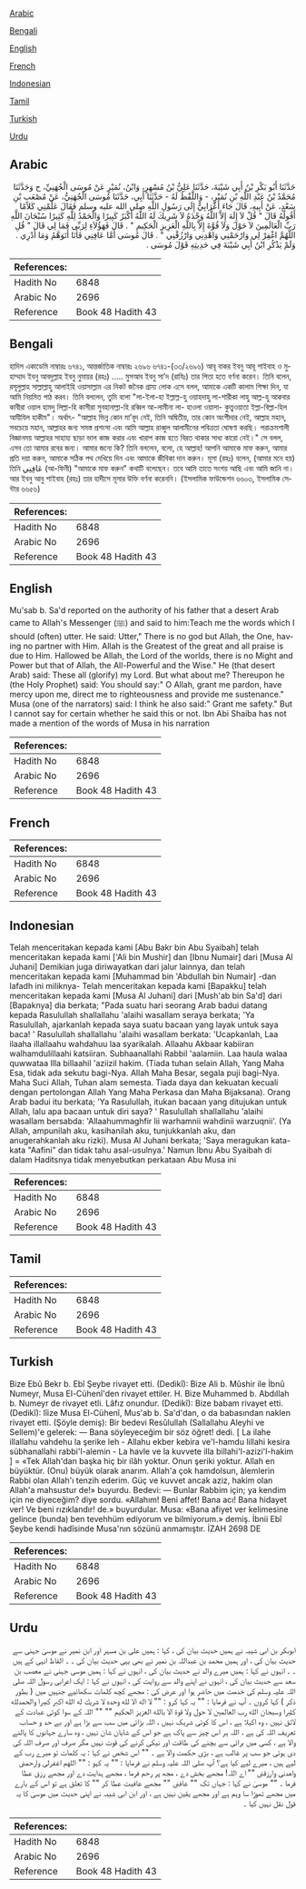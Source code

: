 [Arabic](#arabic)

[Bengali](#bengali)

[English](#english)

[French](#french)

[Indonesian](#indonesian)

[Tamil](#tamil)

[Turkish](#turkish)

[Urdu](#urdu)

## Arabic


<div dir="rtl" lang="ar" style={{fontSize:'larger',backgroundColor:'#f8f9fa',padding:20}}>
حَدَّثَنَا أَبُو بَكْرِ بْنُ أَبِي شَيْبَةَ، حَدَّثَنَا عَلِيُّ بْنُ مُسْهِرٍ، وَابْنُ، نُمَيْرٍ عَنْ مُوسَى الْجُهَنِيِّ، ح وَحَدَّثَنَا مُحَمَّدُ بْنُ عَبْدِ اللَّهِ بْنِ نُمَيْرٍ، - وَاللَّفْظُ لَهُ - حَدَّثَنَا أَبِي، حَدَّثَنَا مُوسَى الْجُهَنِيُّ، عَنْ مُصْعَبِ بْنِ سَعْدٍ، عَنْ أَبِيهِ، قَالَ جَاءَ أَعْرَابِيٌّ إِلَى رَسُولِ اللَّهِ صلى الله عليه وسلم فَقَالَ عَلِّمْنِي كَلاَمًا أَقُولُهُ قَالَ ‏"‏ قُلْ لاَ إِلَهَ إِلاَّ اللَّهُ وَحْدَهُ لاَ شَرِيكَ لَهُ اللَّهُ أَكْبَرُ كَبِيرًا وَالْحَمْدُ لِلَّهِ كَثِيرًا سُبْحَانَ اللَّهِ رَبِّ الْعَالَمِينَ لاَ حَوْلَ وَلاَ قُوَّةَ إِلاَّ بِاللَّهِ الْعَزِيزِ الْحَكِيمِ ‏"‏ ‏.‏ قَالَ فَهَؤُلاَءِ لِرَبِّي فَمَا لِي قَالَ ‏"‏ قُلِ اللَّهُمَّ اغْفِرْ لِي وَارْحَمْنِي وَاهْدِنِي وَارْزُقْنِي ‏"‏ ‏.‏ قَالَ مُوسَى أَمَّا عَافِنِي فَأَنَا أَتَوَهَّمُ وَمَا أَدْرِي ‏.‏ وَلَمْ يَذْكُرِ ابْنُ أَبِي شَيْبَةَ فِي حَدِيثِهِ قَوْلَ مُوسَى ‏.‏
</div>
<div style={{backgroundColor:'#f8f9fa',padding:20, marginBottom: 10}}><table> <thead> <tr> <th>References:</th> <th></th> </tr> </thead> <tbody><tr><td>Hadith No</td><td>6848</td></tr><tr><td>Arabic No</td><td>2696</td></tr><tr><td>Reference</td><td>Book 48 Hadith 43</td></tr></tbody></table></div>

## Bengali


<div dir="ltr" lang="bn" style={{fontSize:'larger',backgroundColor:'#f8f9fa',padding:20}}>
হাদিস একাডেমি নাম্বারঃ ৬৭৪১, আন্তর্জাতিক নাম্বারঃ ২৬৯৬ ৬৭৪১-(৩৩/২৬৯৬) আবূ বাকর ইবনু আবূ শাইবাহ ও মুহাম্মাদ ইবনু আবদুল্লাহ ইবনু নুমায়র (রহঃ) ..... মুসআব ইবনু সা’দ (রাযিঃ) তার পিতা হতে বর্ণনা করেন। তিনি বলেন, রসূলুল্লাহ সাল্লাল্লাহু আলাইহি ওয়াসাল্লাম এর নিকট জনৈক গ্রাম্য লোক এসে বলল, আমাকে একটি কালাম শিক্ষা দিন, যা আমি নিয়মিত পাঠ করব। তিনি বললেন, তুমি বলো "লা-ইলা-হা ইল্লাল্ল-হু ওয়াহদাহু লা-শারীকা লাহু আল্ল-হু আকবার কাবীরা ওয়াল হামদু লিল্লা-হি কাসীরা সুবহানাল্লা-হি রব্বিল আ-লামীনা লা- হাওলা ওয়ালা- কুত্ত্বওয়াতা ইল্লা-বিল্লা-হিল আযীযিল হাকীম"। অর্থাৎ- "আল্লাহ ভিন্ন কোন মা’বূদ নেই, তিনি অদ্বিতীয়, তার কোন অংশীদার নেই, আল্লাহ মহান, সবচেয়ে মহান, আল্লাহর জন্য সমস্ত প্রশংসা এবং আমি আল্লাহ রাব্বুল আলামীনের পবিত্রতা ঘোষণা করছি। পরাক্রমশালী বিজ্ঞানময় আল্লাহর সাহায্য ছাড়া ভাল কাজ করার এবং খারাপ কাজ হতে বিরত থাকার সাধ্য কারো নেই।" সে বলল, এসব তো আমার রবের জন্য। আমার জন্যে কি? তিনি বললেন, বলো, হে আল্লাহ! আপনি আমাকে মাফ করুন, আমার প্রতি দয়া করুন, আমাকে সঠিক পথ দেখিয়ে দিন এবং আমাকে জীবিকা দান করুন। মূসা (রহঃ) বলেন, (আমার মনে হয়) তিনি عَافِنِي (আ-ফিনী) "আমাকে মাফ করুন" কথাটি বলেছেন। তবে আমি তাতে সংশয় আছি এবং আমি জানি না। আর ইবনু আবু শাইবাহ (রহঃ) তার হাদীসে মূসার উক্তি বর্ণনা করেননি। (ইসলামিক ফাউন্ডেশন ৬৬০৩, ইসলামিক সেন্টার ৬৬৫৬)
</div>
<div style={{backgroundColor:'#f8f9fa',padding:20, marginBottom: 10}}><table> <thead> <tr> <th>References:</th> <th></th> </tr> </thead> <tbody><tr><td>Hadith No</td><td>6848</td></tr><tr><td>Arabic No</td><td>2696</td></tr><tr><td>Reference</td><td>Book 48 Hadith 43</td></tr></tbody></table></div>

## English


<div dir="ltr" lang="en" style={{fontSize:'larger',backgroundColor:'#f8f9fa',padding:20}}>
Mu'sab b. Sa'd reported on the authority of his father that a desert Arab came to Allah's Messenger (ﷺ) and said to him:Teach me the words which I should (often) utter. He said: Utter," There is no god but Allah, the One, having no partner with Him. Allah is the Greatest of the great and all praise is due to Him. Hallowed be Allah, the Lord of the worlds, there is no Might and Power but that of Allah, the All-Powerful and the Wise." He (that desert Arab) said: These all (glorify) my Lord. But what about me? Thereupon he (the Holy Prophet) said: You should say:" O Allah, grant me pardon, have mercy upon me, direct me to righteousness and provide me sustenance." Musa (one of the narrators) said: I think he also said:" Grant me safety." But I cannot say for certain whether he said this or not. Ibn Abi Shaiba has not made a mention of the words of Musa in his narration
</div>
<div style={{backgroundColor:'#f8f9fa',padding:20, marginBottom: 10}}><table> <thead> <tr> <th>References:</th> <th></th> </tr> </thead> <tbody><tr><td>Hadith No</td><td>6848</td></tr><tr><td>Arabic No</td><td>2696</td></tr><tr><td>Reference</td><td>Book 48 Hadith 43</td></tr></tbody></table></div>

## French


<div dir="ltr" lang="fr" style={{fontSize:'larger',backgroundColor:'#f8f9fa',padding:20}}>

</div>
<div style={{backgroundColor:'#f8f9fa',padding:20, marginBottom: 10}}><table> <thead> <tr> <th>References:</th> <th></th> </tr> </thead> <tbody><tr><td>Hadith No</td><td>6848</td></tr><tr><td>Arabic No</td><td>2696</td></tr><tr><td>Reference</td><td>Book 48 Hadith 43</td></tr></tbody></table></div>

## Indonesian


<div dir="ltr" lang="id" style={{fontSize:'larger',backgroundColor:'#f8f9fa',padding:20}}>
Telah menceritakan kepada kami [Abu Bakr bin Abu Syaibah] telah menceritakan kepada kami ['Ali bin Mushir] dan [Ibnu Numair] dari [Musa Al Juhani] Demikian juga diriwayatkan dari jalur lainnya, dan telah menceritakan kepada kami [Muhammad bin 'Abdullah bin Numair] -dan lafadh ini miliknya- Telah menceritakan kepada kami [Bapakku] telah menceritakan kepada kami [Musa Al Juhani] dari [Mush'ab bin Sa'd] dari [Bapaknya] dia berkata; "Pada suatu hari seorang Arab badui datang kepada Rasulullah shallallahu 'alaihi wasallam seraya berkata; 'Ya Rasulullah, ajarkanlah kepada saya suatu bacaan yang layak untuk saya baca! ' Rasulullah shallallahu 'alaihi wasallam berkata: 'Ucapkanlah, Laa ilaaha illallaahu wahdahuu laa syarikalah. Allaahu Akbaar kabiiran walhamdulillaahi katsiiran. Subhaanallahi Rabbil 'aalamiin. Laa haula walaa quwwataa Illa billaahil 'aziizil hakim. (Tiada tuhan selain Allah, Yang Maha Esa, tidak ada sekutu bagi-Nya. Allah Maha Besar, segala puji bagi-Nya. Maha Suci Allah, Tuhan alam semesta. Tiada daya dan kekuatan kecuali dengan pertolongan Allah Yang Maha Perkasa dan Maha Bijaksana). Orang Arab badui itu berkata; 'Ya Rasulullah, itukan bacaan yang ditujukan untuk Allah, lalu apa bacaan untuk diri saya? ' Rasulullah shallallahu 'alaihi wasallam bersabda: 'Allaahummaghfir lii warhamnii wahdinii warzuqnii'. (Ya Allah, ampunilah aku, kasihanilah aku, tunjukkanlah aku, dan anugerahkanlah aku rizki). Musa Al Juhani berkata; 'Saya meragukan kata-kata "Aafini" dan tidak tahu asal-usulnya.' Namun Ibnu Abu Syaibah di dalam Haditsnya tidak menyebutkan perkataan Abu Musa ini
</div>
<div style={{backgroundColor:'#f8f9fa',padding:20, marginBottom: 10}}><table> <thead> <tr> <th>References:</th> <th></th> </tr> </thead> <tbody><tr><td>Hadith No</td><td>6848</td></tr><tr><td>Arabic No</td><td>2696</td></tr><tr><td>Reference</td><td>Book 48 Hadith 43</td></tr></tbody></table></div>

## Tamil


<div dir="ltr" lang="ta" style={{fontSize:'larger',backgroundColor:'#f8f9fa',padding:20}}>

</div>
<div style={{backgroundColor:'#f8f9fa',padding:20, marginBottom: 10}}><table> <thead> <tr> <th>References:</th> <th></th> </tr> </thead> <tbody><tr><td>Hadith No</td><td>6848</td></tr><tr><td>Arabic No</td><td>2696</td></tr><tr><td>Reference</td><td>Book 48 Hadith 43</td></tr></tbody></table></div>

## Turkish


<div dir="ltr" lang="tr" style={{fontSize:'larger',backgroundColor:'#f8f9fa',padding:20}}>
Bize Ebû Bekr b. Ebî Şeybe rivayet etti. (Dedikî): Bize Ali b. Mûshir ile İbnû Numeyr, Musa El-Cühenî'den rivayet ettiler. H. Bize Muhammed b. Abdıllah b. Numeyr de rivayet etli. Lâfız onundur. (Dedikî): Bize babam rivayet etti. (Dedikî): lîize Musa El-Cühenî, Mus'ab b. Sa'd'dan, o da babasından naklen rivayet etti. (Şöyle demiş): Bir bedevi Resûlullah (Sallallahu Aleyhi ve Sellem)'e gelerek: — Bana söyleyeceğim bir söz öğret! dedi. [ La ilahe illallahu vahdehu la şerike leh - Allahu ekber kebira ve'l-hamdu lillahi kesira sübhanallahi rabbi'l-alemin - La havle ve la kuvvete illa billahi'l-azizi'l-hakim ] = «Tek Allah'dan başka hiç bir ilâh yoktur. Onun şeriki yoktur. Allah en büyüktür. (Onu) büyük olarak anarım. Allah'a çok hamdolsun, âlemlerin Rabbi olan Allah'ı tenzih ederim. Güç ve kuvvet ancak aziz, hakim olan Allah'a mahsustur de!» buyurdu. Bedevi: — Bunlar Rabbim için; ya kendim için ne diyeceğim? diye sordu. «Allahım! Beni affet! Bana acı! Bana hidayet ver! Ve beni rızıklandır! de.» buyurdular. Musa: «Bana afiyet ver kelimesine gelince (bunda) ben tevehhüm ediyorum ve bilmiyorum.» demiş. İbnii Ebî Şeybe kendi hadîsinde Musa'nın sözünü anmamıştır. İZAH 2698 DE
</div>
<div style={{backgroundColor:'#f8f9fa',padding:20, marginBottom: 10}}><table> <thead> <tr> <th>References:</th> <th></th> </tr> </thead> <tbody><tr><td>Hadith No</td><td>6848</td></tr><tr><td>Arabic No</td><td>2696</td></tr><tr><td>Reference</td><td>Book 48 Hadith 43</td></tr></tbody></table></div>

## Urdu


<div dir="rtl" lang="ur" style={{fontSize:'larger',backgroundColor:'#f8f9fa',padding:20}}>
ابوبکر بن ابی شیبہ نے ہمیں حدیث بیان کی ، کہا : ہمیں علی بن مسہر اور ابن نمیر نے موسیٰ جہنی سے حدیث بیان کی ، اور ہمیں محمد بن عبداللہ بن نمیر نے بھی یہی حدیث بیان کی ۔ ۔ الفاظ انہی کے ہیں ۔ ۔ انہوں نے کہا : ہمیں میرے والد نے حدیث بیان کی ، انہوں نے کہا : ہمیں موسی جہنی نے معصب بن سعد سے حدیث بیان کی ، انہوں نے اپنے والد سے روایت کی ، انہوں نے کہا : ایک اعرابی رسول اللہ صلی اللہ علیہ وسلم کی خدمت میں حاضر ہوا اور عرض کی : مجھے کچھ کلمات سکھائیے جنہیں میں ( بطور ذکر ) کہا کروں ۔ آپ نے فرمایا : "" یہ کہا کرو : "" لا اله الا لله وحده لا شريك له الله اكبر كبيرا والحمدلله كثيرا وسبحان الله رب العالمين لا حول ولا قوة الا بالله العزيز الحكيم "" "" اللہ کے سوا کوئی عبادت کے لائق نہیں ، وہ اکیلا ہے ، اس کا کوئی شریک نہیں ، اللہ بڑائی میں سب سے بڑا ہے اور بے حد و حساب تعریف اللہ کی ہے ، اللہ ہر اس چیز سے پاک ہے جو اس کے شایان شان نہیں ، وہ سارے جہانوں کا پالنے والا ہے ، کسی میں برائی سے بچنے کی طاقت اور نیکی کرنے کی قوت نہیں مگر صرف اور صرف اللہ کی دی ہوئی جو سب پر غالب ہے ، بڑی حکمت والا ہے ۔ "" اس شخص نے کہا : یہ کلمات تو میرے رب کے لیے ہیں ، میرے لیے کیا ہے؟ آپ صلی اللہ علیہ وسلم نے فرمایا : "" یہ کہو : "" اللهم اغفرلى وارحمنى واهدنى وارزقنى "" اے اللہ! مجھے بخش دے ، مجھ پر رحم فرما ، مجھے ہدایت دے اور مجھے رزق عطا فرما ۔ "" موسیٰ نے کہا : جہاں تک "" عافنى "" مجھے عافیت عطا کر "" کا تعلق ہے تو اس کے بارے میں مجھے تھوڑا سا وہم ہے اور مجھے یقین نہیں ہے ، اور ابن ابی شیبہ نے اپنی حدیث میں موسیٰ کا یہ قول نقل نہیں کیا ۔
</div>
<div style={{backgroundColor:'#f8f9fa',padding:20, marginBottom: 10}}><table> <thead> <tr> <th>References:</th> <th></th> </tr> </thead> <tbody><tr><td>Hadith No</td><td>6848</td></tr><tr><td>Arabic No</td><td>2696</td></tr><tr><td>Reference</td><td>Book 48 Hadith 43</td></tr></tbody></table></div>